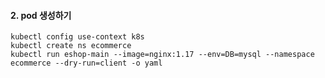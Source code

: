 
#### 2. pod 생성하기 ####
```
kubectl config use-context k8s
kubectl create ns ecommerce
kubectl run eshop-main --image=nginx:1.17 --env=DB=mysql --namespace ecommerce --dry-run=client -o yaml
```
